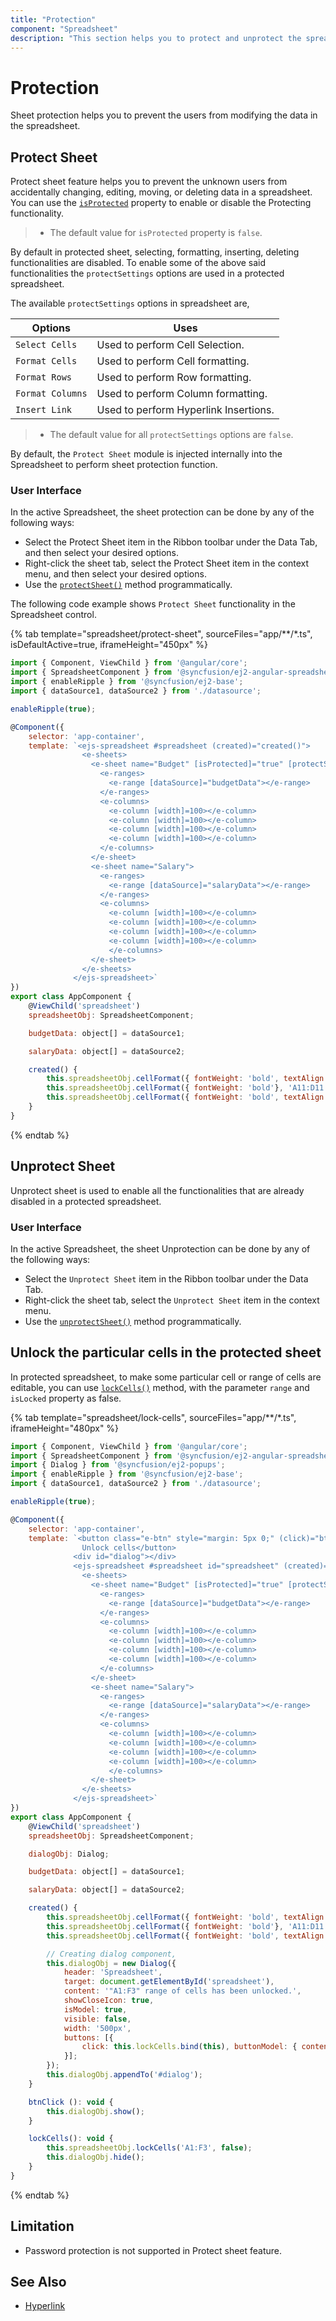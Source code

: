 ```yaml
---
title: "Protection"
component: "Spreadsheet"
description: "This section helps you to protect and unprotect the spreadsheet."
---
```


# Protection

Sheet protection helps you to prevent the users from modifying the data in the spreadsheet.

## Protect Sheet

Protect sheet feature helps you to prevent the unknown users from accidentally changing, editing, moving, or deleting data in a spreadsheet.
You can use the [`isProtected`](../api/spreadsheet/#isProtected) property to enable or disable the Protecting functionality.

> * The default value for `isProtected` property is `false`.

By default in protected sheet, selecting, formatting, inserting, deleting functionalities are disabled. To enable some of the above said functionalities
the `protectSettings` options are used in a protected spreadsheet.

The available `protectSettings` options in spreadsheet are,

| Options | Uses |
|-----|------|
| `Select Cells` | Used to perform Cell Selection. |
| `Format Cells` | Used to perform Cell formatting. |
| `Format Rows` | Used to perform Row formatting. |
| `Format Columns` | Used to perform Column formatting. |
| `Insert Link` | Used to perform Hyperlink Insertions. |

> * The default value for all `protectSettings` options are `false`.

By default, the `Protect Sheet` module is injected internally into the Spreadsheet to perform sheet protection function.

### User Interface

In the active Spreadsheet, the sheet protection can be done by any of the following ways:

* Select the Protect Sheet item in the Ribbon toolbar under the Data Tab, and then select your desired options.
* Right-click the sheet tab, select the Protect Sheet item in the context menu, and then select your desired options.
* Use the [`protectSheet()`](../api/spreadsheet/#protectSheet) method programmatically.

The following code example shows `Protect Sheet` functionality in the Spreadsheet control.

{% tab template="spreadsheet/protect-sheet", sourceFiles="app/**/*.ts", isDefaultActive=true, iframeHeight="450px" %}

```javascript
import { Component, ViewChild } from '@angular/core';
import { SpreadsheetComponent } from '@syncfusion/ej2-angular-spreadsheet';
import { enableRipple } from '@syncfusion/ej2-base';
import { dataSource1, dataSource2 } from './datasource';

enableRipple(true);

@Component({
    selector: 'app-container',
    template: `<ejs-spreadsheet #spreadsheet (created)="created()">
                <e-sheets>
                  <e-sheet name="Budget" [isProtected]="true" [protectSettings]="{ selectCells: true }">
                    <e-ranges>
                      <e-range [dataSource]="budgetData"></e-range>
                    </e-ranges>
                    <e-columns>
                      <e-column [width]=100></e-column>
                      <e-column [width]=100></e-column>
                      <e-column [width]=100></e-column>
                      <e-column [width]=100></e-column>
                    </e-columns>
                  </e-sheet>
                  <e-sheet name="Salary">
                    <e-ranges>
                      <e-range [dataSource]="salaryData"></e-range>
                    </e-ranges>
                    <e-columns>
                      <e-column [width]=100></e-column>
                      <e-column [width]=100></e-column>
                      <e-column [width]=100></e-column>
                      <e-column [width]=100></e-column>
                      </e-columns>
                  </e-sheet>
                </e-sheets>
              </ejs-spreadsheet>`
})
export class AppComponent {
    @ViewChild('spreadsheet')
    spreadsheetObj: SpreadsheetComponent;

    budgetData: object[] = dataSource1;

    salaryData: object[] = dataSource2;

    created() {
        this.spreadsheetObj.cellFormat({ fontWeight: 'bold', textAlign: 'center' }, 'A1:D1');
        this.spreadsheetObj.cellFormat({ fontWeight: 'bold'}, 'A11:D11');
        this.spreadsheetObj.cellFormat({ fontWeight: 'bold', textAlign: 'center' }, 'Salary!A1:D1');
    }
}
```

{% endtab %}

## Unprotect Sheet

Unprotect sheet is used to enable all the functionalities that are already disabled in a protected spreadsheet.

### User Interface

In the active Spreadsheet, the sheet Unprotection can be done by any of the following ways:

* Select the `Unprotect Sheet` item in the Ribbon toolbar under the Data Tab.
* Right-click the sheet tab, select the `Unprotect Sheet` item in the context menu.
* Use the [`unprotectSheet()`](../api/spreadsheet/#unprotectSheet) method programmatically.

## Unlock the particular cells in the protected sheet

In protected spreadsheet, to make some particular cell or range of cells are editable, you can use [`lockCells()`](../api/spreadsheet/#lockCells) method, with the parameter `range` and `isLocked` property as false.

{% tab template="spreadsheet/lock-cells", sourceFiles="app/**/*.ts", iframeHeight="480px" %}

```javascript
import { Component, ViewChild } from '@angular/core';
import { SpreadsheetComponent } from '@syncfusion/ej2-angular-spreadsheet';
import { Dialog } from '@syncfusion/ej2-popups';
import { enableRipple } from '@syncfusion/ej2-base';
import { dataSource1, dataSource2 } from './datasource';

enableRipple(true);

@Component({
    selector: 'app-container',
    template: `<button class="e-btn" style="margin: 5px 0;" (click)="btnClick()">
                Unlock cells</button>
              <div id="dialog"></div>
              <ejs-spreadsheet #spreadsheet id="spreadsheet" (created)="created()">
                <e-sheets>
                  <e-sheet name="Budget" [isProtected]="true" [protectSettings]="{ selectCells: true }">
                    <e-ranges>
                      <e-range [dataSource]="budgetData"></e-range>
                    </e-ranges>
                    <e-columns>
                      <e-column [width]=100></e-column>
                      <e-column [width]=100></e-column>
                      <e-column [width]=100></e-column>
                      <e-column [width]=100></e-column>
                    </e-columns>
                  </e-sheet>
                  <e-sheet name="Salary">
                    <e-ranges>
                      <e-range [dataSource]="salaryData"></e-range>
                    </e-ranges>
                    <e-columns>
                      <e-column [width]=100></e-column>
                      <e-column [width]=100></e-column>
                      <e-column [width]=100></e-column>
                      <e-column [width]=100></e-column>
                      </e-columns>
                  </e-sheet>
                </e-sheets>
              </ejs-spreadsheet>`
})
export class AppComponent {
    @ViewChild('spreadsheet')
    spreadsheetObj: SpreadsheetComponent;

    dialogObj: Dialog;

    budgetData: object[] = dataSource1;

    salaryData: object[] = dataSource2;

    created() {
        this.spreadsheetObj.cellFormat({ fontWeight: 'bold', textAlign: 'center' }, 'A1:D1');
        this.spreadsheetObj.cellFormat({ fontWeight: 'bold'}, 'A11:D11');
        this.spreadsheetObj.cellFormat({ fontWeight: 'bold', textAlign: 'center' }, 'Salary!A1:D1');

        // Creating dialog component,
        this.dialogObj = new Dialog({
            header: 'Spreadsheet',
            target: document.getElementById('spreadsheet'),
            content: '"A1:F3" range of cells has been unlocked.',
            showCloseIcon: true,
            isModel: true,
            visible: false,
            width: '500px',
            buttons: [{
                click: this.lockCells.bind(this), buttonModel: { content: 'Ok', isPrimary: true }
            }];
        });
        this.dialogObj.appendTo('#dialog');
    }

    btnClick (): void {
        this.dialogObj.show();
    }

    lockCells(): void {
        this.spreadsheetObj.lockCells('A1:F3', false);
        this.dialogObj.hide();
    }
}
```

{% endtab %}

## Limitation

* Password protection is not supported in Protect sheet feature.

## See Also

* [Hyperlink](./link)